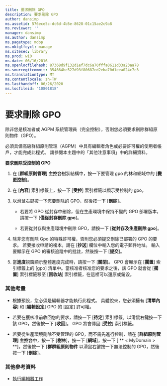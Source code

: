 ```yaml
---
title: 要求刪除 GPO
description: 要求刪除 GPO
author: dansimp
ms.assetid: 576ece5c-dc6d-4b5e-8628-01c15ae2c9a8
ms.reviewer: ''
manager: dansimp
ms.author: dansimp
ms.pagetype: mdop
ms.mktglfcycl: manage
ms.sitesec: library
ms.prod: w10
ms.date: 06/16/2016
ms.openlocfilehash: 87368d9f132d1ef7dc6a70fffa0611d33a23aa78
ms.sourcegitcommit: 354664bc527d93f80687cd2eba70d1eea024c7c3
ms.translationtype: MT
ms.contentlocale: zh-TW
ms.lasthandoff: 06/26/2020
ms.locfileid: "10801818"
---
```

# 要求刪除 GPO


除非您是核准者或 AGPM 系統管理員（完全控制），否則您必須要求刪除群組原則物件（GPO）。

必須具備高級群組原則管理（AGPM）中具有編輯者角色或必要許可權的使用者帳戶，才能完成此程式。 請參閱本主題中的「其他注意事項」中的詳細資料。

**要求刪除受控制的 GPO**

1.  在 [**群組原則管理] 主控台**樹狀結構中，按一下要管理 gpo 的林和網域中的 [**變更控制**]。

2.  在 [**內容**] 索引標籤上，按一下 [**受控**] 索引標籤以顯示受控制的 gpo。

3.  以滑鼠右鍵按一下您要刪除的 GPO，然後按一下 [**刪除**]。

    -   若要將 GPO 從封存中刪除，但在生產環境中保持不變的 GPO 部署版本，請按一下 [**僅從封存刪除 gpo**]。

    -   若要從封存與生產環境中刪除 GPO，請按一下 [**從封存及生產刪除 gpo**]。

4.  除非您有刪除 Gpo 的特殊許可權，否則您必須提交刪除已部署的 GPO 的要求。 若要接收申請的複本，請在 [**抄送**] 欄位中輸入您的電子郵件地址。 輸入要顯示在 GPO 的審核追蹤中的批註，然後按一下 [**提交**]。

5.  當**進度**視窗顯示整體進度完成時，請按一下 [**關閉**]。 GPO 會顯示在 [**擱置**] 索引標籤上的 [gpo] 清單中。當核准者核准您的要求之後，該 GPO 就會從 [**擱置**] 索引標籤移至 [**回收站**] 索引標籤，在這裡可以還原或銷毀。

### 其他考量

-   根據預設，您必須是編輯器才能執行此程式。 具體說來，您必須擁有 [**清單內容**] 和 [**編輯設定**] GPO 的 [設定] 許可權。

-   若要在獲核准前收回您的要求，請按一下 [**待定**] 索引標籤。以滑鼠右鍵按一下該 GPO，然後按一下 [**收回**]。 GPO 將會傳回 [**受控**] 索引標籤。

-   若要從生產環境刪除不受管理的 GPO，而不需先進行控制，請在 [**群組原則管理] 主控台**中，按一下 [**樹林**]，按一下 [**網域**]，按一下 [ ** &lt; MyDomain &gt; **]，然後按一下 [**群群組原則物件** 以滑鼠右鍵按一下無法控制的 GPO，然後按一下 [**刪除**]。

### 其他參考資料

-   [執行編輯器工作](performing-editor-tasks-agpm30ops.md)

 

 





